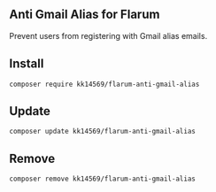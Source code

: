 ## Anti Gmail Alias for Flarum
Prevent users from registering with Gmail alias emails.

## Install

```
composer require kk14569/flarum-anti-gmail-alias
```

## Update

```
composer update kk14569/flarum-anti-gmail-alias
```

## Remove

```
composer remove kk14569/flarum-anti-gmail-alias
```

